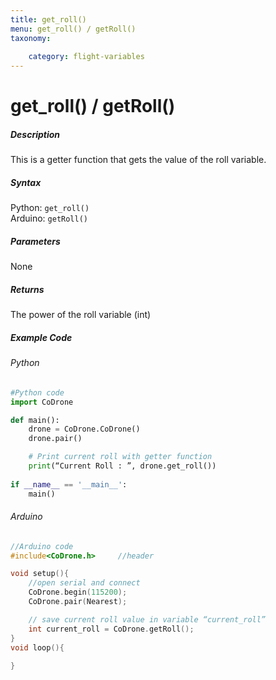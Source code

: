 ```yaml
---
title: get_roll()
menu: get_roll() / getRoll()
taxonomy:
	
	category: flight-variables
---
```


# get_roll() / getRoll()

##### Description

This is a getter function that gets the value of the roll variable.

##### Syntax
Python: ```get_roll()```<br />
Arduino: ```getRoll()```

##### Parameters

None

##### Returns

The power of the roll variable (int)

##### Example Code
###### Python
```python
#Python code
import CoDrone

def main():
	drone = CoDrone.CoDrone()
	drone.pair()

	# Print current roll with getter function
	print(“Current Roll : ”, drone.get_roll())
	
if __name__ == '__main__':
	main()

```
###### Arduino
```c
//Arduino code
#include<CoDrone.h>		//header

void setup(){
	//open serial and connect
	CoDrone.begin(115200);
	CoDrone.pair(Nearest);

	// save current roll value in variable “current_roll”
	int current_roll = CoDrone.getRoll(); 
}
void loop(){
	
}
```